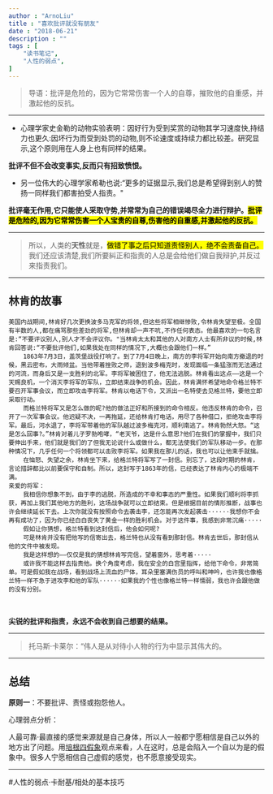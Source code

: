 ```yaml
---
author : "ArnoLiu"
title : "喜欢批评就没有朋友"
date : "2018-06-21"
description : ""
tags : [
    "读书笔记",
    "人性的弱点",
]
---
```


<blockquote>
<p>	导语：批评是危险的，因为它常常伤害一个人的自尊，摧败他的自重感，并激起他的反抗。</p>
</blockquote>
<hr>
<ul><li>心理学家史金勒的动物实验表明：因好行为受到奖赏的动物其学习速度快,持结力也更久:因坏行为而受到处罚的动物,则不论速度或持续力都比较差。研究显示,这个原则用在人身上也有同样的结果。
</li></ul>
<p>	<b>批评不但不会改变事实,反而只有招致愤恨。</b></p>
<ul><li>另一位伟大的心理学家希勒也说:“更多的证据显示,我们总是希望得到别人的赞扬一同样我们都害拍受人指责。"
</li></ul>
<p>	<b>批评毫无作用,它只能使人采取守势,并常常为自己的错误竭尽全力进行辩护。<mark>批评是危险的,因为它常常伤害一个人宝贵的自尊,伤害他的自重感,并激起他的反抗。</mark></b></p>
<hr>
<blockquote>
<p>	所以，人类的<b>天性</b>就是，<mark>做错了事之后只知道责怪别人，绝不会责备自己。</mark>我们还应该清楚,我们所要糾正和指责的人总是会给他们做自我辩护,并反过来指责我们。</p>
</blockquote>
<hr>
<h2>林肯的故事</h2>
<pre><code class='code-multiline'>美国内战期间,林肯好几次更换波多马克军的将领,但这些将军相继惨败,令林肯失望至极。全国有半数的人,都在痛骂那些差劲的将军,但林肯却一声不吭,不作任何表态。他最喜欢的一句名言是:“不要评议别人,别人才不会评议你。"当林肯太太和其他的人对南方人士有所非议的时候,林肯回答说:“不要批评他们,如果我处在同样的情况下,大概也会跟他们一样。”
	1863年7月3日，盖茨堡战役打响了。到了7月4日晚上，南方的李将军开始向南方撤退的时候，黑云密布，大雨倾盆。当他带着挫败之师，退到波多梅克时，发现面临一条猛涨而无法通过的河流，而身后又是一支胜利的北军。李将军被困住了，他无法逃脱。林肯看出这点——这是一个天赐良机，一个消灭李将军的军队，立即结束战争的机会。因此，林肯满怀希望地命令格兰特不要召开军事会议，而立即攻击李将军。林肯以电话下令，又派出一名特使去见格兰特，要他立即采取行动。
	而格兰特将军又是怎么做的昵?他的做法正好和所接到的命令相反。他违反林肯的命令，召开了一次军事会议。他迟疑不决，一再拖延，还给林肯打电话，用尽了各种借口，拒绝攻击李将军。最后，河水退了，李将军带着他的军队越过波多梅克河，顺利南逃了。林肯勃然大怒。“这是怎么回事?。”林肯对着儿子罗勃咆哮，“老天爷，这是什么意思?他们在我们的掌握中，我们只要伸出手来，他们就是我们的了但我无论说什么或做什么，都无法使我们的军队移动一步。在那种情况下，几乎任何一个将领都可以击败李将军。如果我在那儿的话，我也可以让他束手就擒。
	在恼怒、失望之余，林肯坐下来，给格兰特将军写了一封信。别忘了，这段时期的林肯，言论措辞都比以前要保守和自制。所以，这封写于1863年的信，已经表达了林肯内心的极端不满。
亲爱的将军：
	我相信你想象不到，由于李的逃脱，所造成的不幸和事态的严重性。如果我们顺利将李抓获，再加上我们其他地方的胜利，这场战争就可以立即结束。但是根据目前的情形推断，战事也许会继续延长下去。上次你就没有按照命令去袭击李，还怎能再次发起袭击······我想你不会再有成功了，因为你已经白白丧失了黄金一样的胜利机会。对于这件事，我感到非常沉痛·····
	假如让你猜想，格兰特看到这封信后，他会如何呢?
	可是林肯并没有把他写的信寄出去，格兰特也从没有看到那封信。林肯去世后，那封信从他的文件中被发现。
	我是这样想的——仅仅是我的猜想林肯写完信，望着窗外，思考着·····
	或许我不能这样去指责他。换个角度考虑，我在安全的白宫里指挥，给他下命令，非常简单。可是假如我在战场，看到战场上流血的尸体，耳朵里塞满伤员的呼叫和呻吟，也许我也像格兰特一样不急于进攻李和他的军队······如果我的个性也像格兰特一样懦弱，我也许会跟他做的没有分别。</code></pre>
<p><br></p>
<p><b>尖锐的批评和指责，永远不会收到自己想要的结果。</b></p>
<hr>
<blockquote>
<p>托马斯·卡莱尔：“伟人是从对待小人物的行为中显示其伟大的。</p>
</blockquote>
<hr>
<h2>总结</h2>
<p><b>原则一</b>：不要批评、责怪或抱怨他人。</p>
<p>心理弱点分析：</p>
<p>	人最可靠·最直接的感觉来源就是自己身体，所以人一般都宁愿相信是自己以外的地方出了问题。用<a href="https://baike.baidu.com/item/%E5%9B%9B%E5%81%87%E8%B1%A1%E8%AF%B4/2030702?fr=aladdin">培根四假象</a>观点来看，人在这时，总是会陷入一个自以为是的假象中。很多人宁愿相信自己虚假的感觉，也不愿意接受现实。</p>
<hr>
<p><span class='hashtag'>#人性的弱点·卡耐基/相处的基本技巧</span></p>
        </div>
        <script type="text/javascript">
            (function() {

    var doc_ols = document.getElementsByTagName("ol");

    for ( i=0; i<doc_ols.length; i++) {

        var ol_start = doc_ols[i].getAttribute("start") - 1;
        doc_ols[i].setAttribute("style", "counter-reset:ol " + ol_start + ";");

    }

})();
        </script>
     